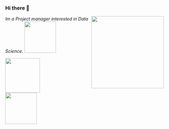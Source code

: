 ### Hi there 👋
<img align='right' src="https://media4.giphy.com/media/XxmK7dzlBRAYbMsRe8/giphy.gif?cid=ecf05e4723tw9i6xrzcyilkc1rn46aqarf7d1e4g3frr876u&rid=giphy.gif&ct=s" width="230">
<p><em> Im a Project manager interested in Data Science. <img src="https://media0.giphy.com/media/ClfrdDtALSEog/giphy.gif?cid=ecf05e476ok8pdex9phzfpe85mrvcrxn1d2qu9nbqa578eq5&rid=giphy.gif&ct=s" width="100">
</em></p>
<div>
  <div style="display: inline_block">
    <a href="https://www.linkedin.com/in/andywclav/"><img src="https://img.shields.io/badge/-LinkedIn-%230077B5?style=for the-badge&logo=linkedin&logoColor=white" width="110"></a>
  </div>
  <div style="display: inline_block"> 
   <a href="https://github.com/EmanuelAl?tab=repositories"><img src="https://img.shields.io/badge/GitHub-100000?style=for-the-badge&logo=github&logoColor=white" width="100"</a>
  </div>
</div>
<!--
**AndywClav/AndywClav** is a ✨ _special_ ✨ repository because its `README.md` (this file) appears on your GitHub profile.

Here are some ideas to get you started:

- 🔭 I’m currently working on ...
- 🌱 I’m currently learning ...
- 👯 I’m looking to collaborate on ...
- 🤔 I’m looking for help with ...
- 💬 Ask me about ...
- 📫 How to reach me: ...
- 😄 Pronouns: ...
- ⚡ Fun fact: ...
-->
